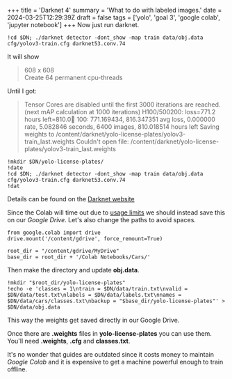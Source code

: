 +++
title = 'Darknet 4'
summary = 'What to do with labeled images.'
date = 2024-03-25T12:29:39Z
draft = false
tags = ['yolo', 'goal 3', 'google colab', 'jupyter notebook']
+++
Now just run darknet.

```
!cd $DN; ./darknet detector -dont_show -map train data/obj.data cfg/yolov3-train.cfg darknet53.conv.74
```

It will show
> 608 x 608  
> Create 64 permanent cpu-threads

Until I got:
> Tensor Cores are disabled until the first 3000 iterations are reached.
> (next mAP calculation at 1000 iterations) H100/500200: loss=771.2 hours left=810.0
> 100: 771.169434, 816.347351 avg loss, 0.000000 rate, 5.082846 seconds, 6400 images, 810.018514 hours left
> Saving weights to /content/darknet/yolo-license-plates/yolov3-train_last.weights
> Couldn't open file: /content/darknet/yolo-license-plates/yolov3-train_last.weights


```
!mkdir $DN/yolo-license-plates/
!date
!cd $DN; ./darknet detector -dont_show -map train data/obj.data cfg/yolov3-train.cfg darknet53.conv.74
!dat
```

Details can be found on the [Darknet website](https://pjreddie.com/darknet/yolo/)

Since the Colab will time out due to [usage limits](https://research.google.com/colaboratory/faq.html#usage-limits) we should instead save this on our *Google Drive*. Let's also change the paths to avoid spaces.

```
from google.colab import drive
drive.mount('/content/gdrive', force_remount=True)

root_dir = "/content/gdrive/MyDrive"
base_dir = root_dir + '/Colab Notebooks/Cars/'
```

Then make the directory and update **obj.data**.

```
!mkdir "$root_dir/yolo-license-plates"
!echo -e 'classes = 1\ntrain = $DN/data/train.txt\nvalid = $DN/data/test.txt\nlabels = $DN/data/labels.txt\nnames = $DN/data/cars/classes.txt\nbackup = "$base_dir/yolo-license-plates"' > $DN/data/obj.data
```

This way the weights get saved directly in our Google Drive.

Once there are **.weights** files in **yolo-license-plates** you can use them.
You'll need **.weights**, **.cfg** and **classes.txt**.

It's no wonder that guides are outdated since it costs money to maintain *Google Colab* and it is expensive to get a machine powerful enough to train offline.


